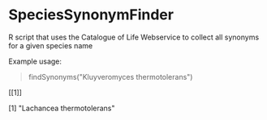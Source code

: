 # SpeciesSynonymFinder
R script that uses the Catalogue of Life Webservice to collect all synonyms for a given species name

Example usage:
> findSynonyms("Kluyveromyces thermotolerans")

[[1]]

[1] "Lachancea thermotolerans"
